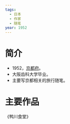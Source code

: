 ```yaml
---
tags:
  - 日本
  - 作家
  - 随笔
year: 1952
---
```

# 简介

- 1952，[京都府](京都府.md)。
- 大阪齿科大学毕业。
- 主要写京都相关的旅行随笔。
# 主要作品

《鸭川食堂》